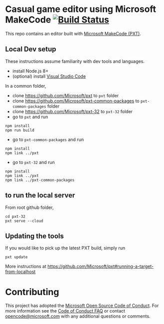 # Casual game editor using Microsoft MakeCode [![Build Status](https://travis-ci.org/Microsoft/pxt-32.svg?branch=master)](https://travis-ci.org/Microsoft/pxt-32)

This repo contains an editor built with [Microsoft MakeCode (PXT)](https://github.com/Microsoft/pxt). 

## Local Dev setup

These instructions assume familiarity with dev tools and languages.

* install Node.js 8+
* (optional) install [Visual Studio Code](https://code.visualstudio.com/)

In a common folder,

* clone https://github.com/Microsoft/pxt to ``pxt`` folder
* clone https://github.com/Microsoft/pxt-common-packages to ``pxt-common-packages`` folder
* clone https://github.com/Microsoft/pxt-32 to ``pxt-32`` folder
* go to ``pxt`` and run

```
npm install
npm run build
```

* go to ``pxt-common-packages`` and run

```
npm install
npm link ../pxt
```

* go to ``pxt-32`` and run

```
npm install
npm link ../pxt
npm link ../pxt-common-packages
```

## to run the local server

From root github folder,

```
cd pxt-32
pxt serve --cloud
```

## Updating the tools

If you would like to pick up the latest PXT build, simply run
```
pxt update
```

More instructions at https://github.com/Microsoft/pxt#running-a-target-from-localhost 


# Contributing

This project has adopted the [Microsoft Open Source Code of Conduct](https://opensource.microsoft.com/codeofconduct/). For more information see the [Code of Conduct FAQ](https://opensource.microsoft.com/codeofconduct/faq/) or contact [opencode@microsoft.com](mailto:opencode@microsoft.com) with any additional questions or comments.
